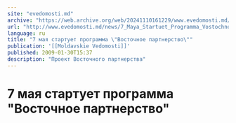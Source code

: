 ```yaml
---
site: "evedomosti.md"
archive: "https://web.archive.org/web/20241110161229/www.evedomosti.md/news/7_Maya_Startuet_Programma_Vostochnoe_Partnerstvo"
url: "http://www.evedomosti.md/news/7_Maya_Startuet_Programma_Vostochnoe_Partnerstvo"
language: ru
title: "7 мая стартует программа \"Восточное партнерство\""
publication: '[[Moldavskie Vedomosti]]'
published: 2009-01-30T15:37
description: "Проект Восточного партнерства"
---
```


# 7 мая стартует программа "Восточное партнерство"

